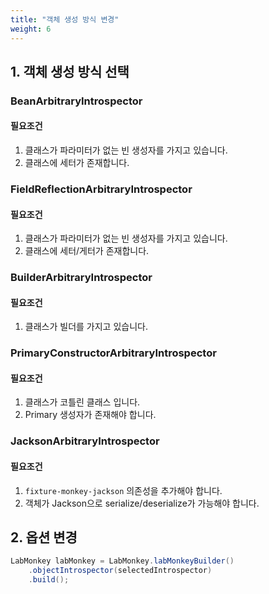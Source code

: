 ```yaml
---
title: "객체 생성 방식 변경"
weight: 6
---
```

## 1. 객체 생성 방식 선택
### BeanArbitraryIntrospector
#### 필요조건
1. 클래스가 파라미터가 없는 빈 생성자를 가지고 있습니다.
2. 클래스에 세터가 존재합니다.

### FieldReflectionArbitraryIntrospector
#### 필요조건
1. 클래스가 파라미터가 없는 빈 생성자를 가지고 있습니다.
2. 클래스에 세터/게터가 존재합니다.

### BuilderArbitraryIntrospector
#### 필요조건
1. 클래스가 빌더를 가지고 있습니다.

### PrimaryConstructorArbitraryIntrospector
#### 필요조건
1. 클래스가 코틀린 클래스 입니다.
2. Primary 생성자가 존재해야 합니다.

### JacksonArbitraryIntrospector
#### 필요조건
1. `fixture-monkey-jackson` 의존성을 추가해야 합니다.
2. 객체가 Jackson으로 serialize/deserialize가 가능해야 합니다.

## 2. 옵션 변경
```java
LabMonkey labMonkey = LabMonkey.labMonkeyBuilder()
    .objectIntrospector(selectedIntrospector)
    .build();
```
